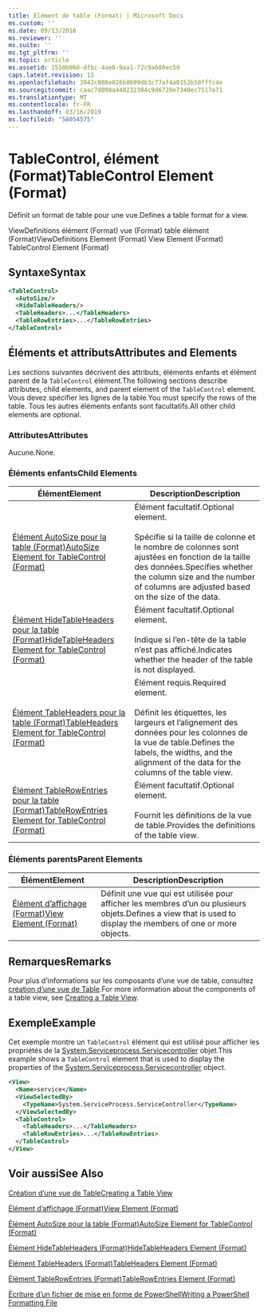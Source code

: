 ```yaml
---
title: Élément de table (Format) | Microsoft Docs
ms.custom: ''
ms.date: 09/13/2016
ms.reviewer: ''
ms.suite: ''
ms.tgt_pltfrm: ''
ms.topic: article
ms.assetid: 1550b068-dfbc-4ae0-9aa1-72c9a680ec59
caps.latest.revision: 15
ms.openlocfilehash: 3942c008e026b0b99db3c77af4a0152b50fffc4e
ms.sourcegitcommit: caac7d098a448232304c9d6728e7340ec7517a71
ms.translationtype: MT
ms.contentlocale: fr-FR
ms.lasthandoff: 03/16/2019
ms.locfileid: "58054575"
---
```

# <a name="tablecontrol-element-format"></a><span data-ttu-id="9739d-102">TableControl, élément (Format)</span><span class="sxs-lookup"><span data-stu-id="9739d-102">TableControl Element (Format)</span></span>

<span data-ttu-id="9739d-103">Définit un format de table pour une vue.</span><span class="sxs-lookup"><span data-stu-id="9739d-103">Defines a table format for a view.</span></span>

<span data-ttu-id="9739d-104">ViewDefinitions élément (Format) vue (Format) table élément (Format)</span><span class="sxs-lookup"><span data-stu-id="9739d-104">ViewDefinitions Element (Format) View Element (Format) TableControl Element (Format)</span></span>

## <a name="syntax"></a><span data-ttu-id="9739d-105">Syntaxe</span><span class="sxs-lookup"><span data-stu-id="9739d-105">Syntax</span></span>

```xml
<TableControl>
  <AutoSize/>
  <HideTableHeaders/>
  <TableHeaders>...</TableHeaders>
  <TableRowEntries>...</TableRowEntries>
</TableControl>

```

## <a name="attributes-and-elements"></a><span data-ttu-id="9739d-106">Éléments et attributs</span><span class="sxs-lookup"><span data-stu-id="9739d-106">Attributes and Elements</span></span>

<span data-ttu-id="9739d-107">Les sections suivantes décrivent des attributs, éléments enfants et élément parent de la `TableControl` élément.</span><span class="sxs-lookup"><span data-stu-id="9739d-107">The following sections describe attributes, child elements, and parent element of the `TableControl` element.</span></span> <span data-ttu-id="9739d-108">Vous devez spécifier les lignes de la table.</span><span class="sxs-lookup"><span data-stu-id="9739d-108">You must specify the rows of the table.</span></span> <span data-ttu-id="9739d-109">Tous les autres éléments enfants sont facultatifs.</span><span class="sxs-lookup"><span data-stu-id="9739d-109">All other child elements are optional.</span></span>

### <a name="attributes"></a><span data-ttu-id="9739d-110">Attributes</span><span class="sxs-lookup"><span data-stu-id="9739d-110">Attributes</span></span>

<span data-ttu-id="9739d-111">Aucune.</span><span class="sxs-lookup"><span data-stu-id="9739d-111">None.</span></span>

### <a name="child-elements"></a><span data-ttu-id="9739d-112">Éléments enfants</span><span class="sxs-lookup"><span data-stu-id="9739d-112">Child Elements</span></span>

|<span data-ttu-id="9739d-113">Élément</span><span class="sxs-lookup"><span data-stu-id="9739d-113">Element</span></span>|<span data-ttu-id="9739d-114">Description</span><span class="sxs-lookup"><span data-stu-id="9739d-114">Description</span></span>|
|-------------|-----------------|
|[<span data-ttu-id="9739d-115">Élément AutoSize pour la table (Format)</span><span class="sxs-lookup"><span data-stu-id="9739d-115">AutoSize Element for TableControl (Format)</span></span>](./autosize-element-for-tablecontrol-format.md)|<span data-ttu-id="9739d-116">Élément facultatif.</span><span class="sxs-lookup"><span data-stu-id="9739d-116">Optional element.</span></span><br /><br /> <span data-ttu-id="9739d-117">Spécifie si la taille de colonne et le nombre de colonnes sont ajustées en fonction de la taille des données.</span><span class="sxs-lookup"><span data-stu-id="9739d-117">Specifies whether the column size and the number of columns are adjusted based on the size of the data.</span></span>|
|[<span data-ttu-id="9739d-118">Élément HideTableHeaders pour la table (Format)</span><span class="sxs-lookup"><span data-stu-id="9739d-118">HideTableHeaders Element for TableControl (Format)</span></span>](./hidetableheaders-element-format.md)|<span data-ttu-id="9739d-119">Élément facultatif.</span><span class="sxs-lookup"><span data-stu-id="9739d-119">Optional element.</span></span><br /><br /> <span data-ttu-id="9739d-120">Indique si l’en-tête de la table n’est pas affiché.</span><span class="sxs-lookup"><span data-stu-id="9739d-120">Indicates whether the header of the table is not displayed.</span></span>|
|[<span data-ttu-id="9739d-121">Élément TableHeaders pour la table (Format)</span><span class="sxs-lookup"><span data-stu-id="9739d-121">TableHeaders Element for TableControl (Format)</span></span>](./tableheaders-element-format.md)|<span data-ttu-id="9739d-122">Élément requis.</span><span class="sxs-lookup"><span data-stu-id="9739d-122">Required element.</span></span><br /><br /> <span data-ttu-id="9739d-123">Définit les étiquettes, les largeurs et l’alignement des données pour les colonnes de la vue de table.</span><span class="sxs-lookup"><span data-stu-id="9739d-123">Defines the labels, the widths, and the alignment of the data for the columns of the table view.</span></span>|
|[<span data-ttu-id="9739d-124">Élément TableRowEntries pour la table (Format)</span><span class="sxs-lookup"><span data-stu-id="9739d-124">TableRowEntries Element for TableControl (Format)</span></span>](./tablerowentries-element-for-tablecontrol-format.md)|<span data-ttu-id="9739d-125">Élément facultatif.</span><span class="sxs-lookup"><span data-stu-id="9739d-125">Optional element.</span></span><br /><br /> <span data-ttu-id="9739d-126">Fournit les définitions de la vue de table.</span><span class="sxs-lookup"><span data-stu-id="9739d-126">Provides the definitions of the table view.</span></span>|

### <a name="parent-elements"></a><span data-ttu-id="9739d-127">Éléments parents</span><span class="sxs-lookup"><span data-stu-id="9739d-127">Parent Elements</span></span>

|<span data-ttu-id="9739d-128">Élément</span><span class="sxs-lookup"><span data-stu-id="9739d-128">Element</span></span>|<span data-ttu-id="9739d-129">Description</span><span class="sxs-lookup"><span data-stu-id="9739d-129">Description</span></span>|
|-------------|-----------------|
|[<span data-ttu-id="9739d-130">Élément d’affichage (Format)</span><span class="sxs-lookup"><span data-stu-id="9739d-130">View Element (Format)</span></span>](./view-element-format.md)|<span data-ttu-id="9739d-131">Définit une vue qui est utilisée pour afficher les membres d’un ou plusieurs objets.</span><span class="sxs-lookup"><span data-stu-id="9739d-131">Defines a view that is used to display the members of one or more objects.</span></span>|

## <a name="remarks"></a><span data-ttu-id="9739d-132">Remarques</span><span class="sxs-lookup"><span data-stu-id="9739d-132">Remarks</span></span>

<span data-ttu-id="9739d-133">Pour plus d’informations sur les composants d’une vue de table, consultez [création d’une vue de Table](./creating-a-table-view.md).</span><span class="sxs-lookup"><span data-stu-id="9739d-133">For more information about the components of a table view, see [Creating a Table View](./creating-a-table-view.md).</span></span>

## <a name="example"></a><span data-ttu-id="9739d-134">Exemple</span><span class="sxs-lookup"><span data-stu-id="9739d-134">Example</span></span>

<span data-ttu-id="9739d-135">Cet exemple montre un `TableControl` élément qui est utilisé pour afficher les propriétés de la [System.Serviceprocess.Servicecontroller](/dotnet/api/System.ServiceProcess.ServiceController) objet.</span><span class="sxs-lookup"><span data-stu-id="9739d-135">This example shows a `TableControl` element that is used to display the properties of the [System.Serviceprocess.Servicecontroller](/dotnet/api/System.ServiceProcess.ServiceController) object.</span></span>

```xml
<View>
  <Name>service</Name>
  <ViewSelectedBy>
    <TypeName>System.ServiceProcess.ServiceController</TypeName>
  </ViewSelectedBy>
  <TableControl>
    <TableHeaders>...</TableHeaders>
    <TableRowEntries>...</TableRowEntries>
  </TableControl>
</View>

```

## <a name="see-also"></a><span data-ttu-id="9739d-136">Voir aussi</span><span class="sxs-lookup"><span data-stu-id="9739d-136">See Also</span></span>

[<span data-ttu-id="9739d-137">Création d’une vue de Table</span><span class="sxs-lookup"><span data-stu-id="9739d-137">Creating a Table View</span></span>](./creating-a-table-view.md)

[<span data-ttu-id="9739d-138">Élément d’affichage (Format)</span><span class="sxs-lookup"><span data-stu-id="9739d-138">View Element (Format)</span></span>](./view-element-format.md)

[<span data-ttu-id="9739d-139">Élément AutoSize pour la table (Format)</span><span class="sxs-lookup"><span data-stu-id="9739d-139">AutoSize Element for TableControl (Format)</span></span>](./autosize-element-for-tablecontrol-format.md)

[<span data-ttu-id="9739d-140">Élément HideTableHeaders (Format)</span><span class="sxs-lookup"><span data-stu-id="9739d-140">HideTableHeaders Element (Format)</span></span>](./hidetableheaders-element-format.md)

[<span data-ttu-id="9739d-141">Élément TableHeaders (Format)</span><span class="sxs-lookup"><span data-stu-id="9739d-141">TableHeaders Element (Format)</span></span>](./tableheaders-element-format.md)

[<span data-ttu-id="9739d-142">Élément TableRowEntries (Format)</span><span class="sxs-lookup"><span data-stu-id="9739d-142">TableRowEntries Element (Format)</span></span>](./tablerowentries-element-for-tablecontrol-format.md)

[<span data-ttu-id="9739d-143">Écriture d’un fichier de mise en forme de PowerShell</span><span class="sxs-lookup"><span data-stu-id="9739d-143">Writing a PowerShell Formatting File</span></span>](./writing-a-powershell-formatting-file.md)

